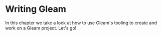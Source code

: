 # Writing Gleam

In this chapter we take a look at how to use Gleam's tooling to create and
work on a Gleam project. Let's go!

